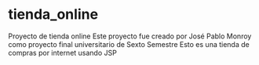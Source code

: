# tienda_online
Proyecto de tienda online
Este proyecto fue creado por José Pablo Monroy como proyecto final universitario de Sexto Semestre
Esto es una tienda de compras por internet usando JSP
